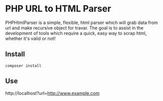 PHP URL to HTML Parser
==========================
PHPHtmlParser is a simple, flexible, html parser which will grab data from url and make recursive object for travar. The goal is to assist in the development of tools which require a quick, easy way to scrap html, whether it's valid or not!

Install
-------
`composer install`


Use
-------
http://localhost?url=http://www.example.com